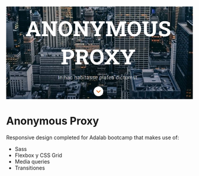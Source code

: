 ![Cover](https://github.com/kaylacrane/anonymous-proxy/blob/master/anonymous-proxy.JPG?raw=true)

# Anonymous Proxy

Responsive design completed for Adalab bootcamp that makes use of:

- Sass
- Flexbox y CSS Grid
- Media queries
- Transitiones
